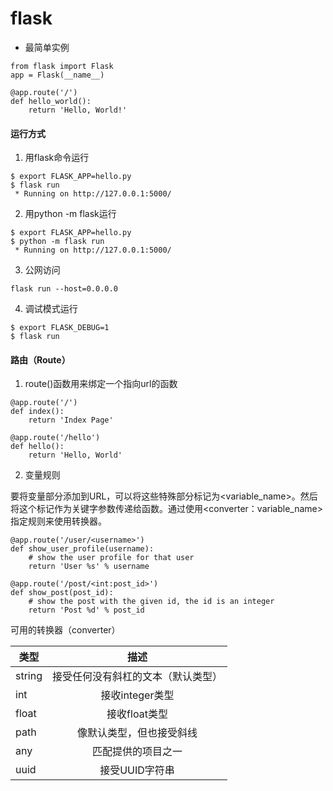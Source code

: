 # flask

- 最简单实例
```
from flask import Flask
app = Flask(__name__)

@app.route('/')
def hello_world():
    return 'Hello, World!'
```

#### 运行方式

1. 用flask命令运行
```
$ export FLASK_APP=hello.py
$ flask run
 * Running on http://127.0.0.1:5000/
```

2. 用python -m flask运行

```
$ export FLASK_APP=hello.py
$ python -m flask run
 * Running on http://127.0.0.1:5000/
```

3. 公网访问

```
flask run --host=0.0.0.0
```

4. 调试模式运行

```
$ export FLASK_DEBUG=1
$ flask run
```
#### 路由（Route）
1. route()函数用来绑定一个指向url的函数

```
@app.route('/')
def index():
    return 'Index Page'

@app.route('/hello')
def hello():
    return 'Hello, World'
```

2. 变量规则

要将变量部分添加到URL，可以将这些特殊部分标记为<variable_name>。然后将这个标记作为关键字参数传递给函数。通过使用<converter：variable_name>指定规则来使用转换器。

```
@app.route('/user/<username>')
def show_user_profile(username):
    # show the user profile for that user
    return 'User %s' % username

@app.route('/post/<int:post_id>')
def show_post(post_id):
    # show the post with the given id, the id is an integer
    return 'Post %d' % post_id
```

可用的转换器（converter）

| 类型        | 描述           |
| ------------- |:-------------:|
| string      | 接受任何没有斜杠的文本（默认类型） | 
| int      | 接收integer类型      |
| float | 接收float类型      |
| path | 像默认类型，但也接受斜线      |
| any | 匹配提供的项目之一      |
| uuid | 接受UUID字符串      |


